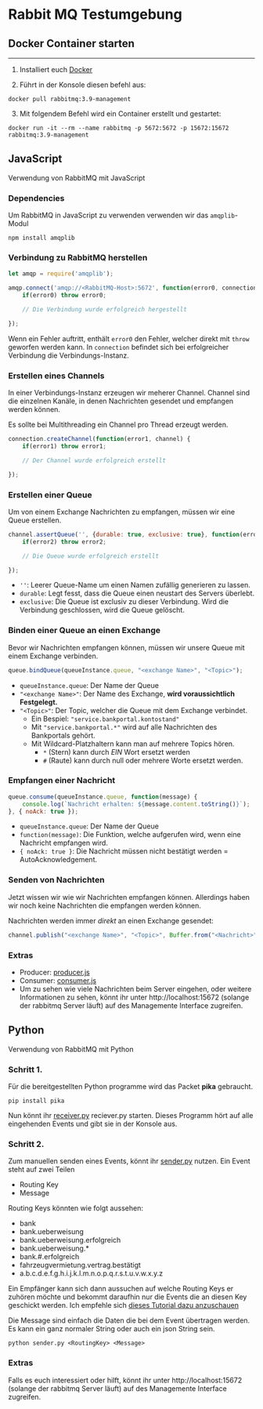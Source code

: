 # Rabbit MQ Testumgebung

## Docker Container starten
---
1. Installiert euch [Docker](https://docs.docker.com/get-docker/)

2. Führt in der Konsole diesen befehl aus:

```termnial
docker pull rabbitmq:3.9-management
```

3. Mit folgendem Befehl wird ein Container erstellt und gestartet:

```termnial
docker run -it --rm --name rabbitmq -p 5672:5672 -p 15672:15672 rabbitmq:3.9-management
```

## JavaScript

Verwendung von RabbitMQ mit JavaScript

### Dependencies

Um RabbitMQ in JavaScript zu verwenden verwenden wir das `amqplib`-Modul

```terminal
npm install amqplib
```

### Verbindung zu RabbitMQ herstellen

```javascript
let amqp = require('amqplib');

amqp.connect('amqp://<RabbitMQ-Host>:5672', function(error0, connection) {
    if(error0) throw error0;

    // Die Verbindung wurde erfolgreich hergestellt

});
```
Wenn ein Fehler auftritt, enthält `error0` den Fehler, welcher direkt mit `throw` geworfen werden kann.
In `connection` befindet sich bei erfolgreicher Verbindung die Verbindungs-Instanz.

### Erstellen eines Channels
In einer Verbindungs-Instanz erzeugen wir meherer Channel.
Channel sind die einzelnen Kanäle, in denen Nachrichten gesendet und empfangen werden können.

Es sollte bei Multithreading ein Channel pro Thread erzeugt werden.

```javascript
connection.createChannel(function(error1, channel) {
    if(error1) throw error1;

    // Der Channel wurde erfolgreich erstellt

});
```

### Erstellen einer Queue

Um von einem Exchange Nachrichten zu empfangen, müssen wir eine Queue erstellen.

```javascript
channel.assertQueue('', {durable: true, exclusive: true}, function(error2, queueInstance) {
    if(error2) throw error2;

    // Die Queue wurde erfolgreich erstellt

});
```
- `''`: Leerer Queue-Name um einen Namen zufällig generieren zu lassen. 
- `durable`: Legt fesst, dass die Queue einen neustart des Servers überlebt.
- `exclusive`: Die Queue ist exclusiv zu dieser Verbindung. Wird die Verbindung geschlossen, wird die Queue gelöscht.

### Binden einer Queue an einen Exchange

Bevor wir Nachrichten empfangen können, müssen wir unsere Queue mit einem Exchange verbinden.

```javascript
queue.bindQueue(queueInstance.queue, "<exchange Name>", "<Topic>");
```

- `queueInstance.queue`: Der Name der Queue
- `"<exchange Name>"`: Der Name des Exchange, **wird voraussichtlich Festgelegt.**
- `"<Topic>"`: Der Topic, welcher die Queue mit dem Exchange verbindet.
    - Ein Bespiel: `"service.bankportal.kontostand"`
    - Mit `"service.bankportal.*"` wird auf alle Nachrichten des Bankportals gehört.
    - Mit Wildcard-Platzhaltern kann man auf mehrere Topics hören.
        - `*` (Stern) kann durch *EIN* Wort ersetzt werden
        - `#` (Raute) kann durch null oder mehrere Worte ersetzt werden.

### Empfangen einer Nachricht

```javascript
queue.consume(queueInstance.queue, function(message) {
    console.log(`Nachricht erhalten: ${message.content.toString()}`);
}, { noAck: true });
```
- `queueInstance.queue`: Der Name der Queue
- `function(message)`: Die Funktion, welche aufgerufen wird, wenn eine Nachricht empfangen wird.
- `{ noAck: true }`: Die Nachricht müssen nicht bestätigt werden = AutoAcknowledgement.

### Senden von Nachrichten

Jetzt wissen wir wie wir Nachrichten empfangen können. Allerdings haben wir noch keine Nachrichten die empfangen werden können.

Nachrichten werden immer *direkt* an einen Exchange gesendet:

```javascript
channel.publish("<exchange Name>", "<Topic>", Buffer.from("<Nachricht>"));
```
### Extras

- Producer: [producer.js](https://github.com/SmartCity-2022/Documentation/blob/master/dev/rabbitmq/javascript/producer.js)
- Consumer: [consumer.js](https://github.com/SmartCity-2022/Documentation/blob/master/dev/rabbitmq/javascript/consumer.js)
- Um zu sehen wie viele Nachrichten beim Server eingehen, oder weitere Informationen zu sehen, könnt ihr unter http://localhost:15672 (solange der rabbitmq Server läuft) auf des Managemente Interface zugreifen.

## Python

Verwendung von RabbitMQ mit Python

### Schritt 1.

Für die bereitgestellten Python programme wird das Packet **pika** gebraucht.

```termnial
pip install pika
```

Nun könnt ihr [receiver.py](https://github.com/SmartCity-2022/Documentation/blob/master/dev/rabbitmq/python/receiver.py) reciever.py starten. Dieses Programm hört auf alle eingehenden Events und gibt sie in der Konsole aus.

### Schritt 2.

 Zum manuellen senden eines Events, könnt ihr [sender.py](https://github.com/SmartCity-2022/Documentation/blob/master/dev/rabbitmq/python/sender.py) nutzen.
 Ein Event steht auf zwei Teilen

 - Routing Key
 - Message

 Routing Keys könnten wie folgt aussehen:
   - bank
   - bank.ueberweisung
   - bank.ueberweisung.erfolgreich
   - bank.ueberweisung.*
   - bank.#.erfolgreich
   - fahrzeugvermietung.vertrag.bestätigt
   - a.b.c.d.e.f.g.h.i.j.k.l.m.n.o.p.q.r.s.t.u.v.w.x.y.z

Ein Empfänger kann sich dann aussuchen auf welche Routing Keys er zuhören möchte und bekommt daraufhin nur die Events die an diesen Key geschickt werden. Ich empfehle sich [dieses Tutorial dazu anzuschauen](https://www.rabbitmq.com/tutorials/tutorial-five-python.html)

Die Message sind einfach die Daten die bei dem Event übertragen werden.
Es kann ein ganz normaler String oder auch ein json String sein.

```termnial
python sender.py <RoutingKey> <Message>
```

### Extras

Falls es euch interessiert oder hilft, könnt ihr unter http://localhost:15672 (solange der rabbitmq Server läuft) auf des Managemente Interface zugreifen.

